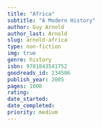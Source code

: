 ```yaml
---
title: "Africa"
subtitle: "A Modern History"
author: Guy Arnold
author_last: Arnold
slug: arnold-africa
type: non-fiction
img: true
genre: history
isbn: 9781843541752
goodreads_id: 234506
publish_year: 2005
pages: 1000
rating: 
date_started:
date_completed:
priority: medium
---
```

